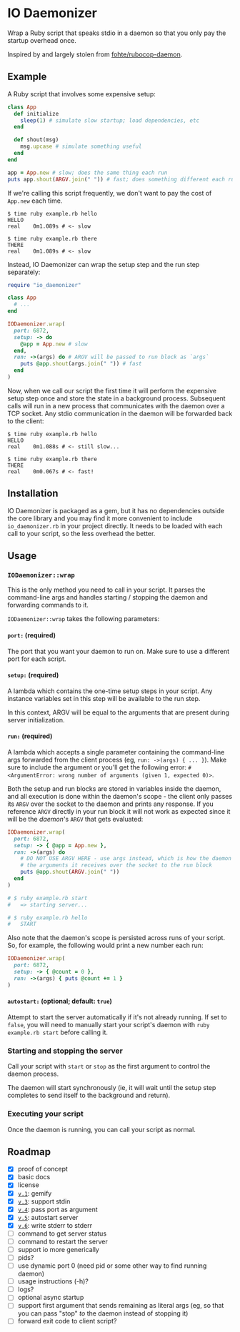 # IO Daemonizer
Wrap a Ruby script that speaks stdio in a daemon so that you only pay the startup overhead once.

Inspired by and largely stolen from [fohte/rubocop-daemon](https://github.com/fohte/rubocop-daemon).

## Example
A Ruby script that involves some expensive setup:

```ruby
class App
  def initialize
    sleep(1) # simulate slow startup; load dependencies, etc
  end

  def shout(msg)
    msg.upcase # simulate something useful
  end
end

app = App.new # slow; does the same thing each run
puts app.shout(ARGV.join(" ")) # fast; does something different each run
```

If we're calling this script frequently, we don't want to pay the cost of `App.new` each time.

```
$ time ruby example.rb hello
HELLO
real    0m1.089s # <- slow

$ time ruby example.rb there
THERE
real    0m1.089s # <- slow
```

Instead, IO Daemonizer can wrap the setup step and the run step separately:

```ruby
require "io_daemonizer"

class App
  # ...
end

IODaemonizer.wrap(
  port: 6872,
  setup: -> do
    @app = App.new # slow
  end,
  run: ->(args) do # ARGV will be passed to run block as `args`
    puts @app.shout(args.join(" ")) # fast
  end
)
```

Now, when we call our script the first time it will perform the expensive setup step once and store the state in a background process. Subsequent calls will run in a new process that communicates with the daemon over a TCP socket. Any stdio communication in the daemon will be forwarded back to the client:

```
$ time ruby example.rb hello
HELLO
real    0m1.088s # <- still slow...

$ time ruby example.rb there
THERE
real    0m0.067s # <- fast!
```

## Installation
IO Daemonizer is packaged as a gem, but it has no dependencies outside the core library and you may find it more convenient to include `io_daemonizer.rb` in your project directly. It needs to be loaded with each call to your script, so the less overhead the better.

## Usage
### `IODaemonizer::wrap`
This is the only method you need to call in your script. It parses the command-line args and handles starting / stopping the daemon and forwarding commands to it.

`IODaemonizer::wrap` takes the following parameters:

#### `port:` (required)
The port that you want your daemon to run on. Make sure to use a different port for each script.

#### `setup:` (required)
A lambda which contains the one-time setup steps in your script. Any instance variables set in this step will be available to the run step.

In this context, ARGV will be equal to the arguments that are present during server initialization.

#### `run:` (required)
A lambda which accepts a single parameter containing the command-line args forwarded from the client process (eg, `run: ->(args) { ... }`). Make sure to include the argument or you'll get the following error: `#<ArgumentError: wrong number of arguments (given 1, expected 0)>`.

Both the setup and run blocks are stored in variables inside the daemon, and all execution is done within the daemon's scope - the client only passes its `ARGV` over the socket to the daemon and prints any response. If you reference `ARGV` directly in your run block it will not work as expected since it will be the _daemon_'s `ARGV` that gets evaluated:

```ruby
IODaemonizer.wrap(
  port: 6872,
  setup: -> { @app = App.new },
  run: ->(args) do
    # DO NOT USE ARGV HERE - use args instead, which is how the daemon passes
    # the arguments it receives over the socket to the run block
    puts @app.shout(ARGV.join(" "))
  end
)

# $ ruby example.rb start
#   => starting server...

# $ ruby example.rb hello
#   START
```

Also note that the daemon's scope is persisted across runs of your script. So, for example, the following would print a new number each run:

```ruby
IODaemonizer.wrap(
  port: 6872,
  setup: -> { @count = 0 },
  run: ->(args) { puts @count += 1 }
)
```

#### `autostart:` (optional; default: `true`)
Attempt to start the server automatically if it's not already running. If set to `false`, you will need to manually start your script's daemon with `ruby example.rb start` before calling it.

### Starting and stopping the server
Call your script with `start` or `stop` as the first argument to control the daemon process.

The daemon will start synchronously (ie, it will wait until the setup step completes to send itself to the background and return).

### Executing your script
Once the daemon is running, you can call your script as normal.

## Roadmap
* [x] proof of concept
* [x] basic docs
* [x] license
* [x] [`v.1`](https://github.com/joeyschoblaska/io_daemonizer/tree/v.1): gemify 
* [x] [`v.3`](https://github.com/joeyschoblaska/io_daemonizer/tree/v.3): support stdin
* [x] [`v.4`](https://github.com/joeyschoblaska/io_daemonizer/tree/v.4): pass port as argument
* [x] [`v.5`](https://github.com/joeyschoblaska/io_daemonizer/tree/v.5): autostart server
* [x] [`v.6`](https://github.com/joeyschoblaska/io_daemonizer/tree/v.6): write stderr to stderr
* [ ] command to get server status
* [ ] command to restart the server
* [ ] support io more generically
* [ ] pids?
* [ ] use dynamic port 0 (need pid or some other way to find running daemon)
* [ ] usage instructions (-h)?
* [ ] logs?
* [ ] optional async startup
* [ ] support first argument that sends remaining as literal args (eg, so that you can pass "stop" _to_ the daemon instead of stopping it)
* [ ] forward exit code to client script?
